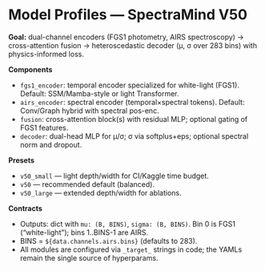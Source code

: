 # Model Profiles — SpectraMind V50

**Goal:** dual-channel encoders (FGS1 photometry, AIRS spectroscopy) → cross-attention fusion → heteroscedastic decoder (μ, σ over 283 bins) with physics-informed loss.

**Components**
- `fgs1_encoder`: temporal encoder specialized for white-light (FGS1). Default: SSM/Mamba-style or light Transformer.
- `airs_encoder`: spectral encoder (temporal×spectral tokens). Default: Conv/Graph hybrid with spectral pos-enc.
- `fusion`: cross-attention block(s) with residual MLP; optional gating of FGS1 features.
- `decoder`: dual-head MLP for μ/σ; σ via softplus+eps; optional spectral norm and dropout.

**Presets**
- `v50_small` — light depth/width for CI/Kaggle time budget.
- `v50` — recommended default (balanced).
- `v50_large` — extended depth/width for ablations.

**Contracts**
- Outputs: dict with `mu: (B, BINS)`, `sigma: (B, BINS)`. Bin 0 is FGS1 (“white-light”); bins 1..BINS-1 are AIRS.
- BINS = `${data.channels.airs.bins}` (defaults to 283).
- All modules are configured via `_target_` strings in code; the YAMLs remain the single source of hyperparams.
